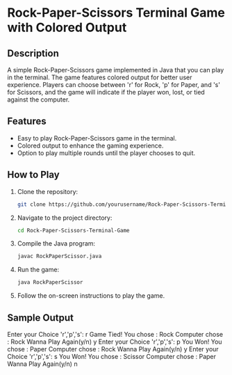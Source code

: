 # Rock-Paper-Scissors Terminal Game with Colored Output

## Description
A simple Rock-Paper-Scissors game implemented in Java that you can play in the terminal. The game features colored output for better user experience. Players can choose between 'r' for Rock, 'p' for Paper, and 's' for Scissors, and the game will indicate if the player won, lost, or tied against the computer.

## Features
- Easy to play Rock-Paper-Scissors game in the terminal.
- Colored output to enhance the gaming experience.
- Option to play multiple rounds until the player chooses to quit.

## How to Play
1. Clone the repository:
    ```sh
    git clone https://github.com/yourusername/Rock-Paper-Scissors-Terminal-Game.git
    ```
2. Navigate to the project directory:
    ```sh
    cd Rock-Paper-Scissors-Terminal-Game
    ```
3. Compile the Java program:
    ```sh
    javac RockPaperScissor.java
    ```
4. Run the game:
    ```sh
    java RockPaperScissor
    ```

5. Follow the on-screen instructions to play the game.

## Sample Output
Enter your Choice 'r','p','s':
r
Game Tied!
You chose : Rock
Computer chose : Rock
Wanna Play Again(y/n)
y
Enter your Choice 'r','p','s': 
p
You Won!
You chose : Paper
Computer chose : Rock
Wanna Play Again(y/n)
y
Enter your Choice 'r','p','s': 
s
You Won!
You chose : Scissor
Computer chose : Paper
Wanna Play Again(y/n)
n
